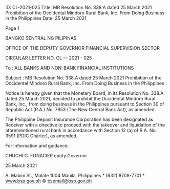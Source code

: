 ID: CL-2021-025
Title: MB Resolution No. 338.A dated 25 March 2021 Prohibition of the Occidental Mindoro Rural Bank, Inc. From Doing Business in the Philippines
Date: 25 March 2021

Page 1

BANGKO SENTRAL NG PILIPINAS

OFFICE OF THE DEPUTY GOVERNOR FINANCIAL SUPERVISION SECTOR

CIRCULAR LETTER NO. CL — 2021 - 025

To : ALL BANKS AND NON-BANK FINANCIAL INSTITUTIONS

Subject : MB Resolution No. 338.A dated 25 March 2021 Prohibition of the Occidental Mindoro Rural Bank, Inc. From Doing Business in the Philippines

Notice is hereby given that the Monetary Board, in its Resolution No. 338.A dated 25 March 2021, decided to prohibit the Occidental Mindoro Rural Bank, Inc., from doing business in the Philippines pursuant to Section 30 of Republic Act (R.A.) No. 7653 (The New Central Bank Act), as amended.

The Philippine Deposit Insurance Corporation has been designated as Receiver with a directive to proceed with the takeover and liquidation of the aforementioned rural bank in accordance with Section 12 (a) of R.A. No. 3591 (PDIC Charter), as amended.

For information and guidance.

CHUCHI G. FONACIER eputy Governor

25 March 2021

A. Mabini St., Malate 1004 Manila, Philippines * (632) 8708-7701 * www.bsp.gov.ph © bspmail@bsp.gov.ph